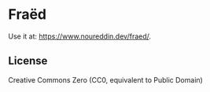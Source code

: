 # Fraëd

Use it at: <https://www.noureddin.dev/fraed/>.

## License

Creative Commons Zero (CC0, equivalent to Public Domain)

